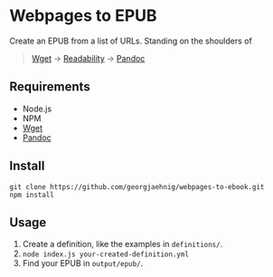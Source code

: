 # Webpages to EPUB

Create an EPUB from a list of URLs. Standing on the shoulders of 

> [Wget](https://www.gnu.org/software/wget/) → [Readability](https://github.com/mozilla/readability) → [Pandoc](https://pandoc.org/)

## Requirements

- Node.js
- NPM
- [Wget](https://www.gnu.org/software/wget/) 
- [Pandoc](https://pandoc.org/)

## Install

    git clone https://github.com/georgjaehnig/webpages-to-ebook.git
    npm install

## Usage

1. Create a definition, like the examples in `definitions/`.
2. `node index.js your-created-definition.yml`
3. Find your EPUB in `output/epub/`.
